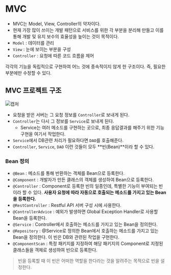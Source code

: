 # MVC

- MVC는 Model, View, Controller의 약자이다.
- 현재 가장 많이 쓰이는 개발 패턴으로 서비스를 위한 각 부분을 분리해 만들고 이를 통해 개발 및 유지 보수의 효율성을 높이는 것이 목적이다.
- `Model` : 데이터를 관리
- `View` : 눈에 보이는 부분을 구성
- `Controller` : 요청에 따른 코드 흐름을 제어

각각의 기능을 독립적으로 구현하여 어느 것에 종속적이지 않게 한 구조이다.
즉, 필요한 부분에만 수정할 수 있다.

## MVC 프로젝트 구조

![캡처](https://user-images.githubusercontent.com/55525868/109811886-b6cbfa00-7c6e-11eb-97f8-20332e101ece.PNG)

- 요청을 받은 서버는 그 요청 정보를 `Controller`로 보내게 된다.
- `Controller`는 다시 그 정보를 `Service`로 보내게 된다.
	- Service는 여러 메소드를 구현하는 곳으로, 최종 응답결과를 해주기 위한 기능 구현을 여기서 작업한다.
- `Service`에서 DB관련 처리가 필요하다면 `DAO`를 호출해준다.
- `Controller`, `Service`, `DAO` 이런 것들이 모두 **빈(Bean)**이라 할 수 있다.

### Bean 정의

- `@Bean` : 메소드를 통해 반환하는 객체를 Bean으로 등록한다.
- `@Component` : 개발자가 만든 클래스의 객체를 생성하여 Bean으로 등록한다.
- `@Controller` : Component로 등록한 빈의 일종인데, 특별한 기능이 부여되는 빈이라 할 수 있다. **사용자 요청에 따라 자동으로 호출되는 메소드를 가지고 있는 Bean을 등록한다.**
- `@RestController` : Restful API 서버 구성 시에 사용한다.
- `@ControllerAdvice` : 예외가 발생하면 Global Exception Handler로 사용할 Bean을 등록한다.
- `@Service` : Controller에서 호출하는 메소드를 가지고 있는 Bean을 정의한다.
- `@Repository` : @Service로 정의한 Bean에서 호출하는 메소드를 가지고 있는 Bean을 정의한다. 이 빈은 DB와 관련된 작업을 구현한다.
- `@ComponentScan` : 특정 패키지를 지정하여 해당 패키지의 Component로 지정된 클래스들을 객체로 생성하여 빈으로 등록한다.

> 빈을 등록할 때 이 빈은 어떠한 역할을 한다라는 것을 알려주는 목적으로 빈을 설정한다.
